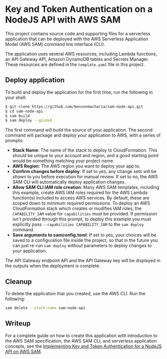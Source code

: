 # Key and Token Authentication on a NodeJS API with AWS SAM

This project contains source code and supporting files for a serverless application that can be deployed with the AWS Serverless Application Model (AWS SAM) command line interface (CLI).

The application uses several AWS resources, including Lambda functions, an API Gateway API, Amazon DynamoDB tables and Secrets Manager. These resources are defined in the `template.yaml` file in this project.

## Deploy application
To build and deploy the application for the first time, run the following in your shell:

```bash
$ git clone https://github.com/bensonmacharia/sam-node-api.git
$ cd sam-node-api
$ sam build
$ sam deploy --guided
```

The first command will build the source of your application. The second command will package and deploy your application to AWS, with a series of prompts:

* **Stack Name**: The name of the stack to deploy to CloudFormation. This should be unique to your account and region, and a good starting point would be something matching your project name.
* **AWS Region**: The AWS region you want to deploy your app to.
* **Confirm changes before deploy**: If set to yes, any change sets will be shown to you before execution for manual review. If set to no, the AWS SAM CLI will automatically deploy application changes.
* **Allow SAM CLI IAM role creation**: Many AWS SAM templates, including this example, create AWS IAM roles required for the AWS Lambda function(s) included to access AWS services. By default, these are scoped down to minimum required permissions. To deploy an AWS CloudFormation stack which creates or modifies IAM roles, the `CAPABILITY_IAM` value for `capabilities` must be provided. If permission isn't provided through this prompt, to deploy this example you must explicitly pass `--capabilities CAPABILITY_IAM` to the `sam deploy` command.
* **Save arguments to samconfig.toml**: If set to yes, your choices will be saved to a configuration file inside the project, so that in the future you can just re-run `sam deploy` without parameters to deploy changes to your application.

The API Gateway endpoint API and the API Gateway key will be displayed in the outputs when the deployment is complete.

## Cleanup

To delete the application that you created, use the AWS CLI. Run the following:

```bash
sam delete --stack-name sam-node-api
```

## Writeup

For a complete guide on how to create this application with introduction to the AWS SAM specification, the AWS SAM CLI, and serverless application concepts, see the [Implementing Key and Token Authentication for a NodeJS API on AWS SAM](https://dev.to/aws-builders/implementing-key-and-token-authentication-for-a-nodejs-api-on-aws-sam-56ln).
